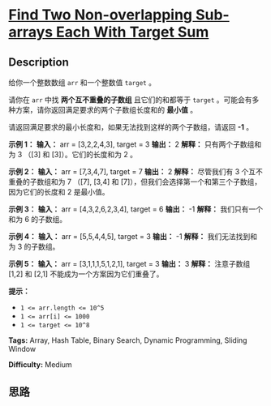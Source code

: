 # [Find Two Non-overlapping Sub-arrays Each With Target Sum][title]

## Description

给你一个整数数组 `arr` 和一个整数值 `target` 。

请你在 `arr` 中找 **两个互不重叠的子数组**  且它们的和都等于 `target` 。可能会有多种方案，请你返回满足要求的两个子数组长度和的
**最小值** 。

请返回满足要求的最小长度和，如果无法找到这样的两个子数组，请返回 **-1**  。



**示例 1：**
            **输入：** arr = [3,2,2,4,3], target = 3    **输出：** 2    **解释：** 只有两个子数组和为 3 （[3] 和 [3]）。它们的长度和为 2 。    

**示例 2：**
            **输入：** arr = [7,3,4,7], target = 7    **输出：** 2    **解释：** 尽管我们有 3 个互不重叠的子数组和为 7 （[7], [3,4] 和 [7]），但我们会选择第一个和第三个子数组，因为它们的长度和 2 是最小值。    

**示例 3：**
            **输入：** arr = [4,3,2,6,2,3,4], target = 6    **输出：** -1    **解释：** 我们只有一个和为 6 的子数组。    

**示例 4：**
            **输入：** arr = [5,5,4,4,5], target = 3    **输出：** -1    **解释：** 我们无法找到和为 3 的子数组。    

**示例 5：**
            **输入：** arr = [3,1,1,1,5,1,2,1], target = 3    **输出：** 3    **解释：** 注意子数组 [1,2] 和 [2,1] 不能成为一个方案因为它们重叠了。    



**提示：**

  * `1 <= arr.length <= 10^5`
  * `1 <= arr[i] <= 1000`
  * `1 <= target <= 10^8`


**Tags:** Array, Hash Table, Binary Search, Dynamic Programming, Sliding Window

**Difficulty:** Medium

## 思路

[title]: https://leetcode-cn.com/problems/find-two-non-overlapping-sub-arrays-each-with-target-sum
